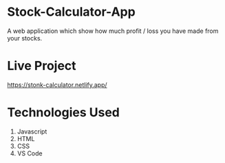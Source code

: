 # Stock-Calculator-App
 A web application which show how much profit / loss you have made from your stocks.
 
# Live Project
https://stonk-calculator.netlify.app/

# Technologies Used 
1. Javascript
2. HTML
3. CSS
4. VS Code
